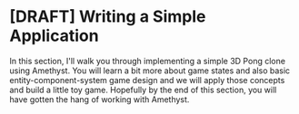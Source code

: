 # [DRAFT] Writing a Simple Application

In this section, I'll walk you through implementing a simple 3D Pong clone using
Amethyst. You will learn a bit more about game states and also basic
entity-component-system game design and we will apply those concepts and build
a little toy game. Hopefully by the end of this section, you will have gotten
the hang of working with Amethyst.
